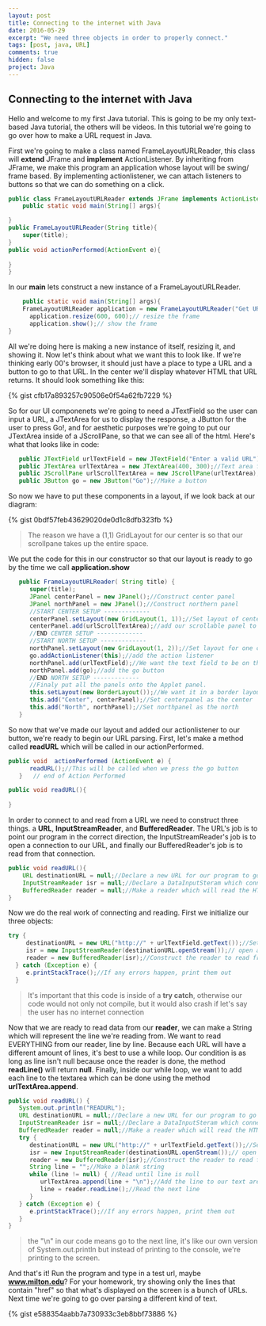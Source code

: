 ```yaml
---
layout: post
title: Connecting to the internet with Java
date: 2016-05-29
excerpt: "We need three objects in order to properly connect."
tags: [post, java, URL]
comments: true
hidden: false
project: Java
---
```

## Connecting to the internet with Java

Hello and welcome to my first Java tutorial. This is going to be my only text-based Java tutorial, the others will be videos. In this tutorial we're going to go over how to make a URL request in Java. 



First we're going to make a class named FrameLayoutURLReader, this class will **extend** JFrame and __implement__ ActionListener. By inheriting from JFrame, we make this program an application whose layout will be swing/ frame based. By implementing actionlistener, we can attach listeners to buttons so that we can do something on a click. 

~~~ java
public class FrameLayoutURLReader extends JFrame implements ActionListener {
	public static void main(String[] args){

}
public FrameLayoutURLReader(String title){
	super(title);	
}
public void actionPerformed(ActionEvent e){
	
}
}
~~~

In our **main** lets construct a new instance of a FrameLayoutURLReader.

~~~ java
	public static void main(String[] args){
	FrameLayoutURLReader application = new FrameLayoutURLReader("Get URL");    // construct a new instance
      application.resize(600, 600);// resize the frame
      application.show();// show the frame
}
~~~

All we're doing here is making a new instance of itself, resizing it, and showing it. Now let's think about what we want this to look like. If we're thinking early 00's browser, it should just have a place to type a URL and a button to go to that URL. In the center we'll display whatever HTML that URL returns. It should look something like this:

{% gist cfb17a893257c90506e0f54a62fb7229 %}

So for our UI componenets we're going to need a JTextField so the user can input a URL, a JTextArea for us to display the response, a JButton for the user to press Go!, and for aesthetic purposes we're going to put our JTextArea inside of a JScrollPane, so that we can see all of the html. Here's what that looks like in code: 


~~~ java
   public JTextField urlTextField = new JTextField("Enter a valid URL");//Text field for a URL
   public JTextArea urlTextArea = new JTextArea(400, 300);//Text area for our HTML Code
   public JScrollPane urlScrollTextArea = new JScrollPane(urlTextArea);//Make it so our text area can scroll
   public JButton go = new JButton("Go");//Make a button
~~~

So now we have to put these components in a layout, if we look back at our diagram: 

{% gist 0bdf57feb43629020de0d1c8dfb323fb %}

> The reason we have a (1,1) GridLayout for our center is so that our scrollpane takes up the entire space. 

We put the code for this in our constructor so that our layout is ready to go by the time we call **application.show**

~~~ java
   public FrameLayoutURLReader( String title) {
      super(title);
      JPanel centerPanel = new JPanel();//Construct center panel
      JPanel northPanel = new JPanel();//Construct northern panel
      //START CENTER SETUP -------------
      centerPanel.setLayout(new GridLayout(1, 1));//Set layout of center pane to grid layout
      centerPanel.add(urlScrollTextArea);//add our scrollable panel to the center
      //END CENTER SETUP -------------
      //START NORTH SETUP -------------
      northPanel.setLayout(new GridLayout(1, 2));//Set layout for one column, two rows
      go.addActionListener(this);//add the action listener
      northPanel.add(urlTextField);//We want the text field to be on the left so we add it first
      northPanel.add(go);//add the go button
      //END NORTH SETUP -------------
      //Finaly put all the panels onto the Applet panel.
      this.setLayout(new BorderLayout());//We want it in a border layout
      this.add("Center", centerPanel);//Set centerpanel as the center
      this.add("North", northPanel);//Set northpanel as the north
   }
~~~

So now that we've made our layout and added our actionlistener to our button, we're ready to begin our URL parsing. First, let's make a method called **readURL** which will be called in our actionPerformed.

~~~ java
public void  actionPerformed (ActionEvent e) {
      readURL();//This will be called when we press the go button
   }   // end of Action Performed

public void readURL(){
	
}
~~~

In order to connect to and read from a URL we need to construct three things. a __URL__, __InputStreamReader__, and __BufferedReader__. The URL's job is to point our program in the correct direction, the InputStreamReader's job is to open a connection to our URL, and finally our BufferedReader's job is to read from that connection. 

~~~ java
public void readURL(){
	URL destinationURL = null;//Declare a new URL for our program to go
	InputStreamReader isr = null;//Declare a DataInputSteram which connects our program to the internet
	BufferedReader reader = null;//Make a reader which will read the HTML line by line
}
~~~

Now we do the real work of connecting and reading. First we initialize our three objects:

~~~ java
try {
     destinationURL = new URL("http://" + urlTextField.getText());//Set the URL's location
     isr = new InputStreamReader(destinationURL.openStream());// open a stream to our URL and put the data in isr
     reader = new BufferedReader(isr);//Construct the reader to read from the input stream
  } catch (Exception e) {
     e.printStackTrace();//If any errors happen, print them out
  }
~~~

> It's important that this code is inside of a **try catch**, otherwise our code would not only not compile, but it would also crash if let's say the user has no internet connection

Now that we are ready to read data from our __**reader**__, we can make a String which will represent the line we're reading from. We want to read EVERYTHING from our reader, line by line. Because each URL will have a different amount of lines, it's best to use a while loop. Our condition is as long as line isn't null because once the reader is done, the method __readLine()__ will return **null**. Finally, inside our while loop, we want to add each line to the textarea which can be done using the method __urlTextArea.append__.

~~~ java
public void readURL() {
   System.out.println("READURL");
   URL destinationURL = null;//Declare a new URL for our program to go
   InputStreamReader isr = null;//Declare a DataInputSteram which connects our program to the internet
   BufferedReader reader = null;//Make a reader which will read the HTML line by line
   try {
      destinationURL = new URL("http://" + urlTextField.getText());//Set the URL's location
      isr = new InputStreamReader(destinationURL.openStream());// open a stream to our URL and put the data in isr
      reader = new BufferedReader(isr);//Construct the reader to read from the input stream
      String line = "";//Make a blank string
      while (line != null) { //Read until line is null
         urlTextArea.append(line + "\n");//Add the line to our text area
         line = reader.readLine();//Read the next line
      }
   } catch (Exception e) {
      e.printStackTrace();//If any errors happen, print them out
   }
}
~~~

> the "\n" in our code means go to the next line, it's like our own version of System.out.println but instead of printing to the console, we're printing to the screen.

And that's it! Run the program and type in a test url, maybe __www.milton.edu__? For your homework, try showing only the lines that contain "href" so that what's displayed on the screen is a bunch of URLs. Next time we're going to go over parsing a different kind of text.



{% gist e588354aabb7a730933c3eb8bbf73886 %}
